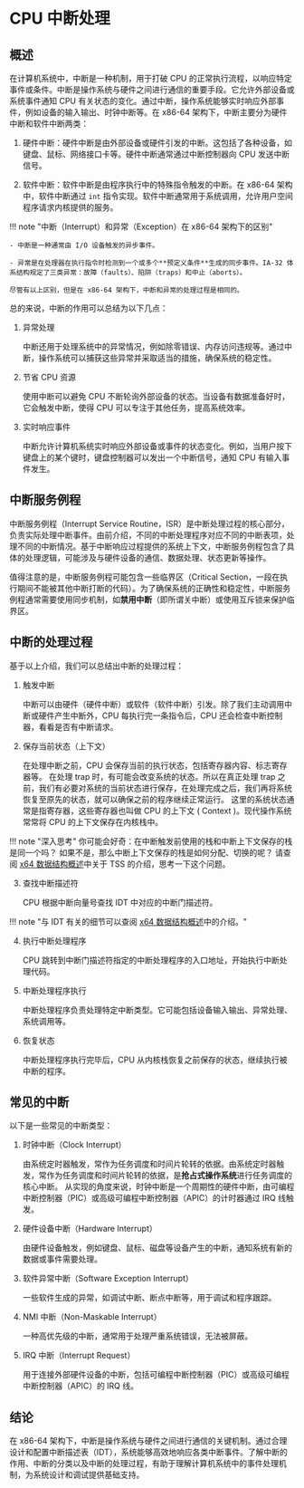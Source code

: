 # CPU 中断处理

## 概述

在计算机系统中，中断是一种机制，用于打破 CPU 的正常执行流程，以响应特定事件或条件。中断是操作系统与硬件之间进行通信的重要手段。它允许外部设备或系统事件通知 CPU 有关状态的变化。通过中断，操作系统能够实时响应外部事件，例如设备的输入输出、时钟中断等。在 x86-64 架构下，中断主要分为硬件中断和软件中断两类：

1. 硬件中断：硬件中断是由外部设备或硬件引发的中断。这包括了各种设备，如键盘、鼠标、网络接口卡等。硬件中断通常通过中断控制器向 CPU 发送中断信号。

2. 软件中断：软件中断是由程序执行中的特殊指令触发的中断。在 x86-64 架构中，软件中断通过 `int` 指令实现。软件中断通常用于系统调用，允许用户空间程序请求内核提供的服务。

!!! note "中断（Interrupt）和异常（Exception）在 x86-64 架构下的区别"

    - 中断是一种通常由 I/O 设备触发的异步事件。

    - 异常是在处理器在执行指令时检测到一个或多个**预定义条件**生成的同步事件。IA-32 体系结构规定了三类异常：故障（faults）、陷阱（traps）和中止（aborts）。

    尽管有以上区别，但是在 x86-64 架构下，中断和异常的处理过程是相同的。

总的来说，中断的作用可以总结为以下几点：

1. 异常处理

    中断还用于处理系统中的异常情况，例如除零错误、内存访问违规等。通过中断，操作系统可以捕获这些异常并采取适当的措施，确保系统的稳定性。

2. 节省 CPU 资源

    使用中断可以避免 CPU 不断轮询外部设备的状态。当设备有数据准备好时，它会触发中断，使得 CPU 可以专注于其他任务，提高系统效率。

3. 实时响应事件

    中断允许计算机系统实时响应外部设备或事件的状态变化。例如，当用户按下键盘上的某个键时，键盘控制器可以发出一个中断信号，通知 CPU 有输入事件发生。

## 中断服务例程

中断服务例程（Interrupt Service Routine，ISR）是中断处理过程的核心部分，负责实际处理中断事件。由前介绍，不同的中断处理程序对应不同的中断表项，处理不同的中断情况。基于中断响应过程提供的系统上下文，中断服务例程包含了具体的处理逻辑，可能涉及与硬件设备的通信、数据处理、状态更新等操作。

值得注意的是，中断服务例程可能包含一些临界区（Critical Section，一段在执行期间不能被其他中断打断的代码）。为了确保系统的正确性和稳定性，中断服务例程通常需要使用同步机制，如**禁用中断**（即所谓关中断）或使用互斥锁来保护临界区。

## 中断的处理过程

基于以上介绍，我们可以总结出中断的处理过程：

1. 触发中断

    中断可以由硬件（硬件中断）或软件（软件中断）引发。除了我们主动调用中断或硬件产生中断外，CPU 每执行完一条指令后，CPU 还会检查中断控制器，看看是否有中断请求。

2. 保存当前状态（上下文）

    在处理中断之前，CPU 会保存当前的执行状态，包括寄存器内容、标志寄存器等。
    在处理 trap 时，有可能会改变系统的状态。所以在真正处理 trap 之前，我们有必要对系统的当前状态进行保存，在处理完成之后，我们再将系统恢复至原先的状态，就可以确保之前的程序继续正常运行。
    这里的系统状态通常是指寄存器，这些寄存器也叫做 CPU 的上下文 ( Context )。现代操作系统常常将 CPU 的上下文保存在内核栈中。

!!! note "深入思考"
    你可能会好奇：在中断触发前使用的栈和中断上下文保存的栈是同一个吗？
    如果不是，那么中断上下文保存的栈是如何分配、切换的呢？
    请查阅 [x64 数据结构概述](./structures.md)中关于 TSS 的介绍，思考一下这个问题。

3. 查找中断描述符

    CPU 根据中断向量号查找 IDT 中对应的中断门描述符。

!!! note "与 IDT 有关的细节可以查阅 [x64 数据结构概述](./structures.md)中的介绍。"

4. 执行中断处理程序

    CPU 跳转到中断门描述符指定的中断处理程序的入口地址，开始执行中断处理代码。

5. 中断处理程序执行

    中断处理程序负责处理特定中断类型。它可能包括设备输入输出、异常处理、系统调用等。

6. 恢复状态

    中断处理程序执行完毕后，CPU 从内核栈恢复之前保存的状态，继续执行被中断的程序。

## 常见的中断

以下是一些常见的中断类型：

1. 时钟中断（Clock Interrupt）

    由系统定时器触发，常作为任务调度和时间片轮转的依据。由系统定时器触发，常作为任务调度和时间片轮转的依据，是**抢占式操作系统**进行任务调度的核心中断。
    从实现的角度来说，时钟中断是一个周期性的硬件中断，由可编程中断控制器（PIC）或高级可编程中断控制器（APIC）的计时器通过 IRQ 线触发。

2. 硬件设备中断（Hardware Interrupt）

    由硬件设备触发，例如键盘、鼠标、磁盘等设备产生的中断，通知系统有新的数据或事件需要处理。

3. 软件异常中断（Software Exception Interrupt）

    一些软件生成的异常，如调试中断、断点中断等，用于调试和程序跟踪。

4. NMI 中断（Non-Maskable Interrupt）

    一种高优先级的中断，通常用于处理严重系统错误，无法被屏蔽。

5. IRQ 中断（Interrupt Request）

    用于连接外部硬件设备的中断，包括可编程中断控制器（PIC）或高级可编程中断控制器（APIC）的 IRQ 线。

## 结论

在 x86-64 架构下，中断是操作系统与硬件之间进行通信的关键机制。通过合理设计和配置中断描述表（IDT），系统能够高效地响应各类中断事件。了解中断的作用、中断的分类以及中断的处理过程，有助于理解计算机系统中的事件处理机制，为系统设计和调试提供基础支持。
